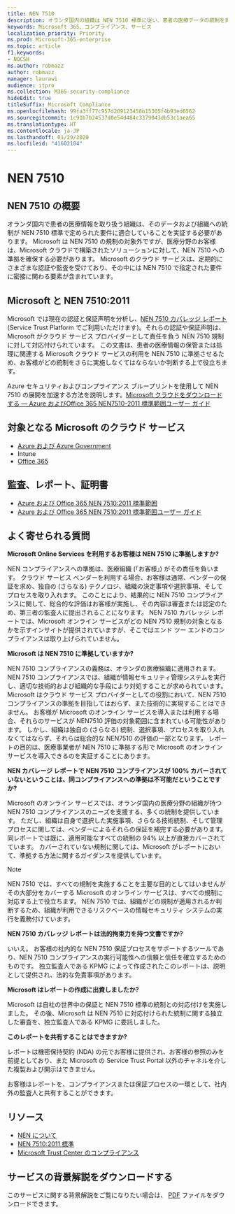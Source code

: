 ```yaml
---
title: NEN 7510
description: オランダ国内の組織は NEN 7510 標準に従い、患者の医療データの統制を実施する必要があります。
keywords: Microsoft 365、コンプライアンス、サービス
localization_priority: Priority
ms.prod: Microsoft-365-enterprise
ms.topic: article
f1.keywords:
- NOCSH
ms.author: robmazz
author: robmazz
manager: laurawi
audience: itpro
ms.collection: M365-security-compliance
hideEdit: true
titleSuffix: Microsoft Compliance
ms.openlocfilehash: 99fa3ff77c957d209123458b15305f4b93ed6562
ms.sourcegitcommit: 1c91b7b24537d0e54d484c3379043db53c1aea65
ms.translationtype: HT
ms.contentlocale: ja-JP
ms.lasthandoff: 01/29/2020
ms.locfileid: "41602104"
---
```

# <a name="nen-7510"></a>NEN 7510

## <a name="nen-7510-overview"></a>NEN 7510 の概要

オランダ国内で患者の医療情報を取り扱う組織は、そのデータおよび組織への統制が NEN 7510 標準で定められた要件に適合していることを実証する必要があります。 Microsoft は NEN 7510 の規制の対象外ですが、医療分野のお客様は、Microsoft クラウドで構築されたソリューションに対して、NEN 7510 への準拠を確保する必要があります。 Microsoft のクラウド サービスは、定期的にさまざまな認証や監査を受けており、その中には NEN 7510 で指定された要件に密接に関わる要素が含まれています。

## <a name="microsoft-and-nen-75102011"></a>Microsoft と NEN 7510:2011

Microsoft では現在の認証と保証声明を分析し、[NEN 7510 カバレッジ レポート](https://protection.office.com/DownloadFile/ServiceAssurance/Document/compliance/Azure%20and%20Office%20365%20NEN7510-2011%20Standard%20Coverage/pdf) (Service Trust Platform でご利用いただけます)。それらの認証や保証声明は、Microsoft がクラウド サービス プロバイダーとして責任を負う NEN 7510 規制に対して対応付けられています。 この文書は、患者の医療情報の保管または処理に関連する Microsoft クラウド サービスの利用を NEN 7510 に準拠させるため、お客様がどの統制をさらに実施しなくてはならないか判断する上で役立ちます。

Azure セキュリティおよびコンプライアンス ブループリントを使用して NEN 7510 の展開を加速する方法を説明します。[Microsoft クラウドをダウンロードする — Azure およびOffice 365 NEN7510-2011 標準範囲ユーザー ガイド](https://aka.ms/Azure-NEN7510-2011)

## <a name="microsoft-in-scope-cloud-services"></a>対象となる Microsoft のクラウド サービス

- [Azure および Azure Government](https://aka.ms/AzureCompliance)
- Intune
- [Office 365](https://go.microsoft.com/fwlink/p/?LinkID=2077751)

## <a name="audits-reports-and-certificates"></a>監査、レポート、証明書

- [Azure および Office 365 NEN 7510:2011 標準範囲](https://protection.office.com/DownloadFile/ServiceAssurance/Document/compliance/Azure%20and%20Office%20365%20NEN7510-2011%20Standard%20Coverage/pdf)
- [Azure および Office 365 NEN 7510:2011 標準範囲ユーザー ガイド](https://protection.office.com/DownloadFile/ServiceAssurance/Document/compliance/Azure%20and%20Office%20365%20NEN7510-2011%20Standard%20Coverage%20User%20Guide/DOCX)

## <a name="frequently-asked-questions"></a>よく寄せられる質問

**Microsoft Online Services を利用するお客様は NEN 7510 に準拠しますか?**

NEN コンプライアンスへの準拠は、医療組織 (「お客様」) がその責任を負います。 クラウド サービス ベンダーを利用する場合、お客様は通常、ベンダーの保証を求め、独自の (さらなる) テクノロジ、組織の決定事項や選択事項、そしてプロセスを取り入れます。 このことにより、結果的に NEN 7510 コンプライアンスに関して、総合的な評価はお客様が実施し、その内容は審査または認定のため、第三者の監査人に提出されることになります。 NEN 7510 カバレッジ レポートでは、Microsoft オンライン サービスがどの NEN 7510 規制の対象となるかを示すインサイトが提供されていますが、そこではエンド ツー エンドのコンプライアンスは取り上げられていません。

**Microsoft は NEN 7510 に準拠していますか?**

NEN 7510 コンプライアンスの義務は、オランダの医療組織に適用されます。 NEN 7510 コンプライアンスでは、組織が情報セキュリティ管理システムを実行し、適切な技術的および組織的な手段により対処することが求められています。 Microsoft はクラウド サービス プロバイダーとしての役割において、NEN 7510 コンプライアンスの準拠を目指してはおらず、また技術的に実現することはできません。 お客様が Microsoft のオンライン サービスを導入または利用する場合、それらのサービスが NEN7510 評価の対象範囲に含まれている可能性があります。 しかし、組織は独自の (さらなる) 統制、選択事項、プロセスを取り入れなくてはならず、それらは総合的な NEN7510 の評価の一部となります。 レポートの目的は、医療事業者が NEN 7510 に準拠する形で Microsoft のオンライン サービスを導入できるのを実証することにあります。

**NEN カバレージ レポートで NEN 7510 コンプライアンスが 100% カバーされていないということは、同コンプライアンスへの準拠は不可能だということですか?**

Microsoft のオンライン サービスでは、オランダ国内の医療分野の組織が持つ NEN 7510 コンプライアンスのニーズを支援する、多くの統制を提供しています。 ただし、組織は自身で選択した実施事項、さらなる技術統制、そして管理プロセスに関しては、ベンダーによるそれらの保証を補完する必要があります。 同レポートでは既に、適用可能なすべての統制の 94% 以上が直接カバーされてています。 カバーされていない規制に関しては、Microsoft がレポートにおいて、準拠する方法に関するガイダンスを提供しています。

> [!NOTE]
> NEN 7510 では、すべての規制を実施することを主要な目的としてはいませんがその大部分をカバーする Microsoft のオンライン サービスは、すべての規制に対応する上で役立ちます。 NEN 7510 では、組織がどの規制が適用されるか判断するため、組織が利用できるリスクベースの情報セキュリティ システムの実行を義務付けています。

**NEN 7510 カバレッジ レポートは法的拘束力を持つ文書ですか?**

いいえ。 お客様の社内的な NEN 7510 保証プロセスをサポートするツールであり、NEN 7510 コンプライアンスの実行可能性への信頼と信任を確立するためのものです。 独立監査人である KPMG によって作成されたこのレポートは、説明として提供され、法的な免責事項があります。

**Microsoft はレポートの作成に出資しましたか?**

Microsoft は自社の世界中の保証と NEN 7510 標準の統制との対応付けを実施しました。 その後、Microsoft は NEN 7510 に対応付けられた統制に関する独立した審査を、独立監査人である KPMG に委託しました。

**このレポートを共有することはできますか?**

レポートは機密保持契約 (NDA) の元でお客様に提供され、お客様の参照のみを前提としており、また Microsoft の Service Trust Portal 以外のチャネルを介した複製および開示はできません。

お客様はレポートを、コンプライアンスまたは保証プロセスの一環として、社内外の監査人と共有することができます。

## <a name="resources"></a>リソース

- [NEN について](https://www.nen.nl/About-NEN.htm)
- [NEN 7510:2011 標準](https://www.nen.nl/NEN-Shop-2/Standard/NEN-75102011-nl.htm)
- [Microsoft Trust Center のコンプライアンス](https://www.microsoft.com/trust-center/compliance/compliance-overview)

## <a name="download-the-offering-backgrounder"></a>サービスの背景解説をダウンロードする

このサービスに関する背景解説をご覧になりたい場合は、 [PDF](https://download.microsoft.com/download/3/D/E/3DE55FFB-0B45-49BC-851E-3696C8BD5FB7/NEN7510-Compliance.pdf) ファイルをダウンロードできます。
